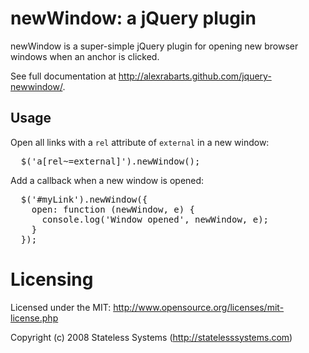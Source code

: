 # newWindow: a jQuery plugin

newWindow is a super-simple jQuery plugin for opening new browser windows
when an anchor is clicked.

See full documentation at <a href="http://alexrabarts.github.com/jquery-newwindow/">http://alexrabarts.github.com/jquery-newwindow/</a>.

## Usage

Open all links with a <code>rel</code> attribute of <code>external</code>
in a new window:

<pre>
  $('a[rel~=external]').newWindow();
</pre>

Add a callback when a new window is opened:

<pre>
  $('#myLink').newWindow({
    open: function (newWindow, e) {
      console.log('Window opened', newWindow, e);
    }
  });
</pre>

# Licensing

Licensed under the MIT:
http://www.opensource.org/licenses/mit-license.php

Copyright (c) 2008 Stateless Systems (http://statelesssystems.com)
